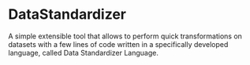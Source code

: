# DataStandardizer
A simple extensible tool that allows to perform quick transformations on datasets with a few lines of code written in a specifically developed language, called Data Standardizer Language.
